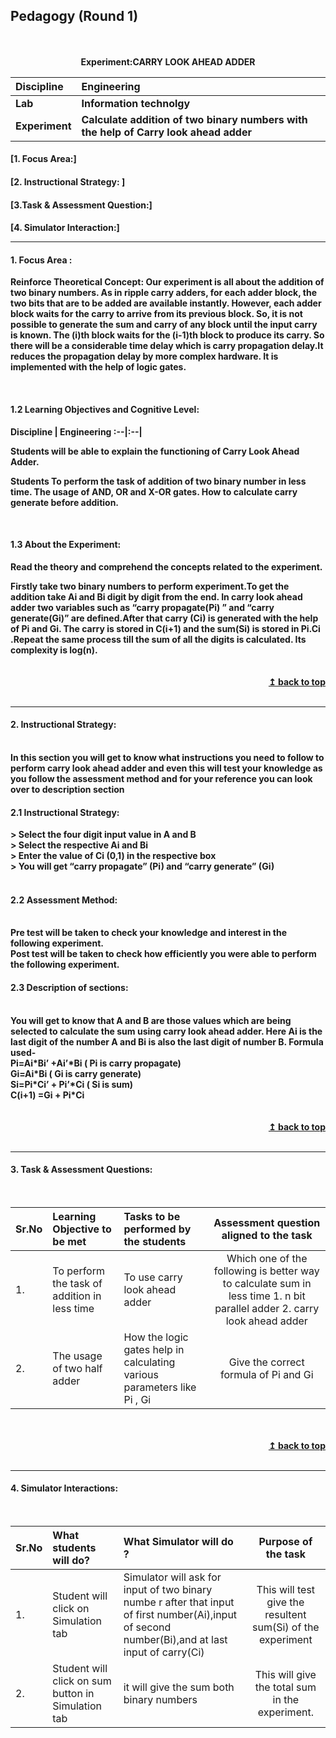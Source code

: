 ## Pedagogy (Round 1)
<p align="center">
<br>
<br>
<b> Experiment:CARRY LOOK AHEAD ADDER  <a name="top"></a> <br>
</p>

<b>Discipline | <b>Engineering
:--|:--|
<b> Lab | <b> Information technolgy
<b> Experiment|     <b> Calculate addition of two binary numbers with the help of Carry look ahead adder
<h4> [1. Focus Area:]
<h4> [2. Instructional Strategy: ]
<h4> [3.Task & Assessment Question:]
<h4> [4. Simulator Interaction:]
<hr>

<a name="LO"></a>
#### 1. Focus Area :
Reinforce Theoretical Concept: Our experiment is all about the addition of two binary numbers. As in ripple carry adders, for each adder block, the two bits that are to be added are available instantly. However, each adder block waits for the carry to arrive from its previous block. So, it is not possible to generate the sum and carry of any block until the input carry is known. The (i)th block waits for the (i-1)th block to produce its carry. So there will be a considerable time delay which is carry propagation delay.It reduces the propagation delay by more complex hardware. It is implemented with the help of logic gates.

<br/>


<h4>1.2 Learning Objectives and Cognitive Level:</h4>
<b>Discipline | <b>Engineering
:--|:--|



Students will be able to explain the functioning of Carry Look Ahead Adder.

Students 
To perform the task of addition of two binary number in less time.
The usage of AND, OR and X-OR gates.
How to calculate carry generate before addition.</br>

        


<br/>


<h4>1.3 About the Experiment:</h4>

Read the theory and comprehend the concepts related to the experiment. 
<br>
<div>
 Firstly take two binary numbers to perform experiment.To get the addition take Ai and Bi digit by digit from the end. In carry look ahead adder two variables such as “carry propagate(Pi) ” and “carry generate(Gi)” are defined.After that carry (Ci) is generated with the help of Pi and Gi. The carry is stored in C(i+1) and the sum(Si) is stored in Pi.Ci .Repeat the same process till the sum of all the digits is calculated. Its complexity is log(n). 
 
</div>
<br>

<br/>
<div align="right">
    <b><a href="#top">↥ back to top</a></b>
</div>
<br/>
<hr>

<a name="SI"></a>

#### 2. Instructional Strategy:
<br>

<div>  
In this section you will get to know what instructions you need to follow to perform carry look ahead adder and even this will test your knowledge as you follow the assessment method and for your reference you can look over to description section
     <h4>2.1 Instructional Strategy:</h4>  
> Select the four  digit input value in A and B</br> > Select the respective Ai and Bi</br> > Enter the value of Ci (0,1) in the respective box</br> > You will get “carry propagate” (Pi) and “carry generate” (Gi)</br> <br><h4>2.2 Assessment Method: </h4></br>Pre test will be taken to check your knowledge and interest in the following experiment.</br> Post test will be taken to check how efficiently you were able to perform the following experiment.</br><h4> 2.3 Description of sections:</h4></br> You will get to know that A and B are those values which are being selected to calculate the sum using carry look ahead adder. Here Ai is the last digit of the number A and Bi is also the last digit of number B. Formula used- </br>                            
Pi=Ai*Bi’ +Ai’*Bi                  ( Pi is carry propagate) </br>                            Gi=Ai*Bi                         ( Gi is carry generate)</br> 
Si=Pi*Ci’ + Pi’*Ci                 ( Si is sum) </br>                          
C(i+1) =Gi + Pi*Ci

</div>
<br>

<br/>
<div align="right">
    <b><a href="#top">↥ back to top</a></b>
</div>
<br/>
<hr>

<a name="SI"></a>
#### 3. Task & Assessment Questions:

<div>
<br>

Sr.No | Learning Objective to be met | Tasks to be performed by the students | Assessment question aligned to the task
:--|:--|:--|:--:
1.|To perform the task of addition in less time  |To use carry look ahead adder  | Which one of the following is better way to calculate sum in less time 1. n bit parallel adder 2. carry look ahead adder 
2.|The usage of two half adder  | How the logic gates help in calculating various parameters like Pi , Gi |Give the correct formula of Pi and Gi




</div>



<br>

<br/>
<div align="right">
    <b><a href="#top">↥ back to top</a></b>
</div>
<br/>
<hr>

<a name="SI"></a>

#### 4. Simulator Interactions:
<br>

Sr.No | What students will do? | What Simulator will do ? | Purpose of the task
:--|:--|:--|:--:
1.| Student will click on Simulation tab | Simulator will ask for input of two binary numbe r after that input of first number(Ai),input of second number(Bi),and at last input of carry(Ci) | This will test give the resultent sum(Si)  of the experiment 
2.| Student will click on sum button in  Simulation tab | it will give the sum both binary numbers | This will give the total sum in the experiment. 
